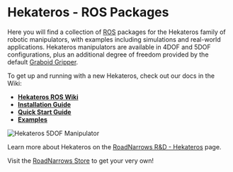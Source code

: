 Hekateros - **ROS** Packages
=============

Here you will find a collection of [ROS](http://ros.org) packages for the Hekateros family of robotic manipulators, with examples including simulations and real-world applications. Hekateros manipulators are available in 4DOF and 5DOF configurations, plus an additional degree of freedom provided by the default [Graboid Gripper](http://www.roadnarrows-store.com/roadnarrows-graboid-series-d.html). 

To get up and running with a new Hekateros, check out our docs in the Wiki:

* [**Hekateros ROS Wiki**](https://github.com/roadnarrows-robotics/hekateros/wiki)
 * [**Installation Guide**](https://github.com/roadnarrows-robotics/hekateros/wiki/ROS-Hekateros-Installation-Guide)
 * [**Quick Start Guide**](https://github.com/roadnarrows-robotics/hekateros/wiki/ROS-Hekateros-Quick-Start-Guide)
 * [**Examples**](https://github.com/roadnarrows-robotics/hekateros/wiki/ROS-Hekateros-Examples)

![Hekateros 5DOF Manipulator](http://www.roadnarrows.com/r-and-d/Hekateros/img/hek_git.png)

Learn more about Hekateros on the [RoadNarrows R&D - Hekateros](http://roadnarrows.com/r-and-d/Hekateros/) page.

Visit the [RoadNarrows Store](http://www.roadnarrows-store.com/hekateros-arm.html) to get your very own!
